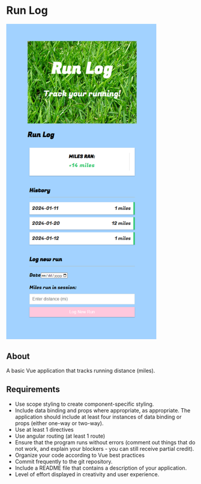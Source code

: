 # Run Log

<img src="public/demovue.png" width="400" />

## About
A basic Vue application that tracks running distance (miles).

## Requirements
* Use scope styling to create component-specific styling.
* Include data binding and props where appropriate, as appropriate. The application should   include at least four instances of data binding or props (either one-way or two-way).
* Use at least 1 directives
* Use angular routing (at least 1 route)
* Ensure that the program runs without errors (comment out things that do not work, and explain your blockers - you can still receive partial credit).
* Organize your code according to Vue best practices
* Commit frequently to the git repository.
* Include a README file that contains a description of your application.
* Level of effort displayed in creativity and user experience.

